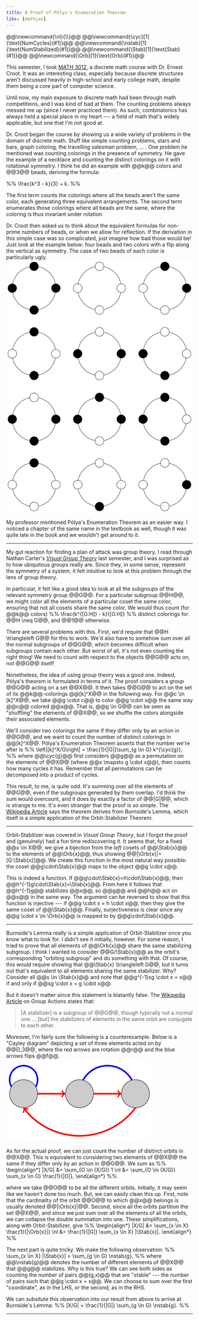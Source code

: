 ```yaml
---
title: A Proof of Pólya's Enumeration Theorem
libs: [mathjax]
---
```


<div class="mathjaxDeclarations">
    @@\newcommand{\nl}{\\}@@
    @@\newcommand{\cyc}[1]{\text{NumCycles}(#1)}@@
    @@\newcommand{\nstab}[1]{\text{NumStabilized}(#1)}@@
    @@\newcommand{\Stab}[1]{\text{Stab}(#1)}@@
    @@\newcommand{\Orb}[1]{\text{Orb}(#1)}@@
</div>

This semester, I took [MATH 3012](http://math.gatech.edu/courses/math/3012), a
discrete math course with Dr. Ernest Croot. It was an interesting class,
especially because discrete structures aren't discussed heavily in high-school
and early college math, despite them being a core part of computer science.

Until now, my main exposure to discrete math had been through math competitions,
and I was kind of bad at them. The counting problems always messed me up (since
I never practiced them). As such, combinatorics has always held a special place
in my heart --- a field of math that's widely applicable, but one that I'm not
good at.

Dr. Croot began the course by showing us a wide variety of problems in the
domain of discrete math. Stuff like simple counting problems, stars and bars,
graph coloring, the travelling salesman problem,&nbsp;&hellip;&nbsp;. One
problem he mentioned was counting colorings in the presence of symmetry. He gave
the example of a necklace and counting the distinct colorings on it with
rotational symmetry. I think he did an example with @@k@@ colors and @@3@@
beads, deriving the formula:

%% \frac{k^3 - k}{3} + k. %%

The first term counts the colorings where all the beads aren't the same color,
each generating three equivalent arrangements. The second term enumerates those
colorings where all beads are the same, where the coloring is thus invariant
under rotation.

Dr. Croot then asked us to think about the equivalent formulas for non-prime
numbers of beads, or when we allow for reflection. If the derivation in this
simple case was so complicated, just imagine how bad those would be! Just look
at the example below: four beads and two colors with a flip along the vertical
as symmetry. The case of two beads of each color is particularly ugly.
![The case of four beads and two colors under reflection](/assets/2020/12/13/colorings_reflection.svg)

My professor mentioned Pólya's Enumeration Theorem as an easier way. I noticed a
chapter of the same name in the textbook as well, though it was quite late in
the book and we wouldn't get around to it.

---

My gut reaction for finding a plan of attack was group theory. I read through
Nathan Carter's [*Visual Group Theory*](http://books.google.com?id=F_H3DwAAQBAJ)
last semester, and I was surprised as to how ubiquitous groups really are. Since
they, in some sense, represent the symmetry of a system, it felt intuitive to
look at this problem through the lens of group theory.

In particular, it felt like a good idea to look at all the subgroups of the
relevant symmetry group @@G@@. For a particular subgroup @@H@@, we might color
all the elements of a particular coset the same color, ensuring that not all
cosets share the same color. We would thus count (for @@k@@ colors)
%% \frac{k^{[G:H]} - k}{[G:H]} %%
distinct colorings for @@H \neq G@@, and @@1@@ otherwise.

There are several problems with this. First, we'd require that @@H \triangleleft
G@@ for this to work. We'd also have to somehow sum over all the normal
subgroups of @@G@@, which becomes difficult when subgroups contain each other.
But worst of all, it's not even counting the right thing! We need to count with
respect to the objects @@G@@ acts on, not @@G@@ itself!

Nonetheless, the idea of using group theory was a good one. Indeed, Pólya's
theorem is formulated in terms of it. The proof considers a group @@G@@ acting
on a set @@X@@. It then takes @@G@@ to act on the set of its @@k@@-colorings
@@[k]^X@@ in the following way. For @@c \in [k]^X@@, we take @@g \cdot c@@ to
color @@g \cdot x@@ the same way @@c@@ colored @@x@@. That is, @@g \in G@@ can
be seen as "shuffling" the elements of @@X@@, so we shuffle the colors alongside
their associated elements.

We'll consider two colorings the same if they differ only by an action in @@G@@,
and we want to count the number of distinct colorings in @@[k]^X@@. Pólya's
Enumeration Theorem asserts that the number we're after is
%% \left|[k]^X/G\right| = \frac{1}{|G|}\sum_{g \in G} k^{\cyc{g}}, %%
where @@\cyc{g}@@ first considers @@g@@ as a permutation on the elements of
@@X@@ (where @@x \mapsto g \cdot x@@), then counts how many cycles it has.
Remember that all permutations can be decomposed into a product of cycles.

This result, to me, is quite odd. It's summing over all the elements of @@G@@,
even if the subgroups generated by them overlap. I'd think the sum would
overcount, and it does by exactly a factor of @@|G|@@, which is strange to me.
It's even stranger that the proof is so simple. The [Wikipedia
Article](https://en.wikipedia.org/wiki/P%C3%B3lya_enumeration_theorem) says the
theorem derives from Burnside's Lemma, which itself is a simple application of
the Orbit-Stabilizer Theorem.

---

Orbit-Stabilizer was covered in *Visual Group Theory*, but I forgot the proof
and (genuinely) had a fun time rediscovering it. It seems that, for a fixed @@x
\in X@@, we give a bijection from the *left* cosets of @@\Stab{x}@@ to the
elements of @@\Orb{x}@@, thus showing @@|\Orb{x}|=[G:\Stab{x}]@@. We create this
function in the most natural way possible: the coset @@g\cdot\Stab{x}@@ maps to
the object @@g \cdot x@@.

This is indeed a function. If @@g\cdot\Stab{x}=h\cdot\Stab{x}@@, then
@@h^{-1}g\cdot\Stab{x}=\Stab{x}@@. From here it follows that @@h^{-1}g@@
stabilizes @@x@@, so @@g@@ and @@h@@ act on @@x@@ in the same way. The argument
can be reversed to show that this function is injective --- if @@g \cdot x = h
\cdot x@@, then they give the same coset of @@\Stab{x}@@. Finally,
surjectiveness is clear since any @@g \cdot x \in \Orb{x}@@ is mapped to by
@@g\cdot\Stab{x}@@.

---

Burnside's Lemma really is a simple application of Orbit-Stabilizer once you
know what to look for. I didn't see it initially, however. For some reason, I
tried to prove that all elements of @@\Orb{x}@@ share the same stabilizing
subgroup. I think I wanted to consider @@G/\Stab{x}@@ as the orbit's
corresponding "orbiting subgroup" and do something with that. Of course, this
would require showing that @@\Stab{x} \triangleleft G@@, but it turns out that's
equivalent to all elements sharing the same stabilizer. Why? Consider all @@s
\in \Stab{x}@@ and note that @@g^{-1}sg \cdot x = x@@ if and only if @@sg \cdot
x = g \cdot x@@.

But it doesn't matter since this statement is blatantly false. The [Wikipedia
Article](https://en.wikipedia.org/wiki/Group_action#Fixed_points_and_stabilizer_subgroups)
on Group Actions states that:

> [A stabilizer] is a subgroup of @@G@@, though typically not a normal one ...
> [but] the stabilizers of elements in the same orbit are conjugate to each
> other.

Moreover, I'm fairly sure the following is a counterexample. Below is a "Cayley
diagram" depicting a set of three elements acted on by @@D_3@@, where the red
arrows are rotation @@r@@ and the blue arrows flips @@f@@.
![An example of a set with nonequal stabilizers](/assets/2020/12/13/stabilizer_nonnormal.svg)

As for the actual proof, we can just count the number of distinct orbits in
@@X@@. This is equivalent to considering two elements of @@X@@ the same if they
differ only by an action in @@G@@. We sum as
%%
\begin{align\*}
|X/G| &= \sum_{O \in (X/G)} 1 \nl
&= \sum_{O \in (X/G)} \sum_{x \in O} \frac{1}{|O|},
\end{align\*}
%%

where we take @@O@@ to be all the different orbits. Initially, it may seem like
we haven't done too much. But, we can easily clean this up. First, note that the
cardinality of the orbit @@O@@ to which @@x@@ belongs is usually denoted
@@|\Orb{x}|@@. Second, since all the orbits partition the set @@X@@, and since
we just sum over all the elements of all the orbits, we can collapse the double
summation into one. These simplifications, along with Orbit-Stabilizer, give
%%
\begin{align\*}
|X/G| &= \sum_{x \in X} \frac{1}{|\Orb{x}|} \nl
&= \frac{1}{|G|} \sum_{x \in X} |\Stab{x}|.
\end{align\*}
%%

The next part is quite tricky. We make the following observation:
%% \sum_{x \in X} |\Stab{x}| = \sum_{g \in G} \nstab{g}, %%
where @@\nstab{g}@@ denotes the number of different elements of @@X@@ that @@g@@
stabilizes. Why is this true? We can see both sides as counting the number of
pairs @@(g,x)@@ that are "stable" --- the number of pairs such that @@g \cdot x
= x@@. We can choose to sum over the first "coordinate", as in the LHS, or the
second, as in the RHS.

We can subsitute this observation into our result from above to arrive at
Burnside's Lemma:
%% |X/G| = \frac{1}{|G|} \sum_{g \in G} \nstab{g}. %%

---
